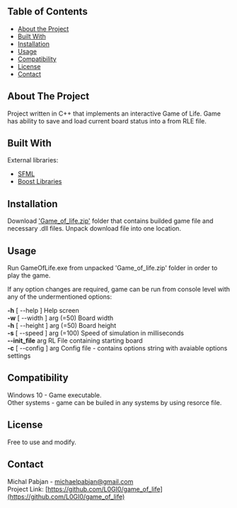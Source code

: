 ## Table of Contents

* [About the Project](#about-the-project)
* [Built With](#built-with)
* [Installation](#installation)
* [Usage](#usage)
* [Compatibility](#Compatibility)
* [License](#license)
* [Contact](#contact)


## About The Project
Project written in C++ that implements an interactive Game of Life. Game has ability to save and load current board status into a from RLE file.

## Built With
External libraries:
* [SFML](https://www.sfml-dev.org/)
* [Boost Libraries](https://www.boost.org/)


## Installation
Download ['Game_of_life.zip'](https://github.com/L0GI0/game_of_life/blob/master/Game_of_life.zip) folder that contains builded game file and necessary .dll files.
Unpack download file into one location.

## Usage
Run GameOfLife.exe from unpacked 'Game_of_life.zip' folder in order to play the game.<br />

If any option changes are required, game can be run from console level with any of the undermentioned options:<br />

  <b>-h</b> [ --help ]             Help screen<br />
  <b>-w</b> [ --width ] arg (=50)  Board width<br />
  <b>-h</b> [ --height ] arg (=50) Board height<br />
  <b>-s</b> [ --speed ] arg (=100) Speed of simulation in milliseconds<br />
  <b>--init_file</b> arg           RL File containing starting board<br />
  <b>-c</b> [ --config ] arg       Config file - contains options string with avaiable options settings<br />


## Compatibility
Windows 10 - Game executable.<br />
Other systems - game can be builed in any systems by using resorce file. 

## License
Free to use and modify.

## Contact
Michal Pabjan - michaelpabjan@gmail.com<br />
Project Link: [https://github.com/L0GI0/game_of_life](https://github.com/L0GI0/game_of_life)



